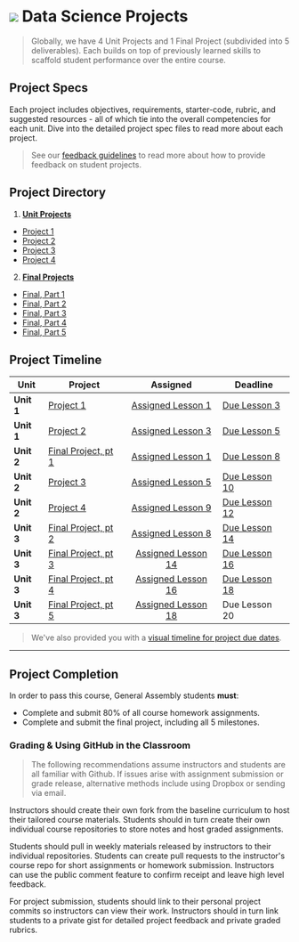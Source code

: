 # ![](https://ga-dash.s3.amazonaws.com/production/assets/logo-9f88ae6c9c3871690e33280fcf557f33.png) Data Science Projects

> Globally, we have 4 Unit Projects and 1 Final Project (subdivided into 5 deliverables). Each builds on top of previously learned skills to scaffold student performance over the entire course.

## Project Specs

Each project includes objectives, requirements, starter-code, rubric, and suggested resources - all of which tie into the overall competencies for each unit. Dive into the detailed project spec files to read more about each project.

> See our [feedback guidelines](./project-feedback.md) to read more about how to provide feedback on student projects.

## Project Directory

1. **[Unit Projects](./unit-projects/README.md)**
  - [Project 1](./unit-projects/project-1/README.md)
  - [Project 2](./unit-projects/project-2/README.md)
  - [Project 3](./unit-projects/project-3/README.md)
  - [Project 4](./unit-projects/project-4/README.md)


2. **[Final Projects](./final-projects/README.md)**
  - [Final, Part 1](./final-projects/01-lightning-talk/)
  - [Final, Part 2](./final-projects/02-experiment-writeup/README.md)
  - [Final, Part 3](./final-projects/03-exploratory-analysis/README.md)
  - [Final, Part 4](./final-projects/04-notebook-rough-draft/README.md)
  - [Final, Part 5](./final-projects/05-presentation/README.md)


## Project Timeline

| Unit | Project | Assigned | Deadline |
| --- | --- | :---: | --- |
| **Unit 1** | [Project 1](./unit-projects/project-1/README.md) | [Assigned Lesson 1](../lessons/lesson-01/README.md) | [Due Lesson 3](../lessons/lesson-03/README.md) |
| **Unit 1** | [Project 2](./unit-projects/project-2/README.md) | [Assigned Lesson 3](../lessons/lesson-03/README.md) | [Due Lesson 5](../lessons/lesson-05/README.md) |
| **Unit 2** | [Final Project, pt 1](./final-projects/01-lightning-talk/README.md) | [Assigned Lesson 1](../lessons/lesson-01/README.md) | [Due Lesson 8](../lessons/lesson-08/README.md) |
| **Unit 2** | [Project 3](./unit-projects/project-3/README.md) | [Assigned Lesson 5](../lessons/lesson-05/README.md) | [Due Lesson 10](../lessons/lesson-10/README.md) |
| **Unit 2** | [Project 4](./unit-projects/project-4/README.md) | [Assigned Lesson 9](../lessons/lesson-09/README.md) | [Due Lesson 12](../lessons/lesson-12/README.md) |
| **Unit 3** | [Final Project, pt 2](./final-projects/02-experiment-writeup/README.md) | [Assigned Lesson 8](../lessons/lesson-08/README.md) | [Due Lesson 14](../lessons/lesson-14/README.md) |
| **Unit 3** | [Final Project, pt 3](./final-projects/03-exploratory-analysis/README.md) | [Assigned Lesson 14](../lessons/lesson-14/README.md) | [Due Lesson 16](../lessons/lesson-16/README.md) |
| **Unit 3** | [Final Project, pt 4](./final-projects/04-notebook-rough-draft/README.md) | [Assigned Lesson 16](../lessons/lesson-16/README.md) | [Due Lesson 18](../lessons/lesson-18/README.md) |
| **Unit 3** | [Final Project, pt 5](./final-projects/05-presentation/README.md) | [Assigned Lesson 18](../lessons/lesson-18/README.md) | Due Lesson 20 |



> We've also provided you with a [visual timeline for project due dates](../student-resources/ds-project-due-dates.pdf).


---

## Project Completion

In order to pass this course, General Assembly students **must**:

- Complete and submit 80% of all course homework assignments.
- Complete and submit the final project, including all 5 milestones.

### Grading & Using GitHub in the Classroom
> The following recommendations assume instructors and students are all familiar with Github. If issues arise with assignment submission or grade release, alternative methods include using Dropbox or sending via email.

Instructors should create their own fork from the baseline curriculum to host their tailored course materials. Students should in turn create their own individual course repositories to store notes and host graded assignments.

Students should pull in weekly materials released by instructors to their individual repositories. Students can create pull requests to the instructor's course repo for short assignments or homework submission. Instructors can use the public comment feature to confirm receipt and leave high level feedback.

For project submission, students should link to their personal project commits so instructors can view their work. Instructors should in turn link students to a private gist for detailed project feedback and private graded rubrics.



